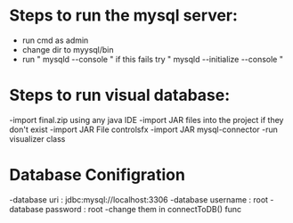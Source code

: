 # Steps to run the mysql server:
- run cmd as admin
- change dir to myysql/bin
- run " mysqld --console " if this fails try " mysqld --initialize --console "

# Steps to run visual database:
-import final.zip using any java IDE
-import JAR files into the project if they don't exist
-import JAR File controlsfx
-import JAR mysql-connector
-run visualizer class

# Database Conifigration
-database uri : jdbc:mysql://localhost:3306
-database username : root
-database password : root
-change them in connectToDB() func



